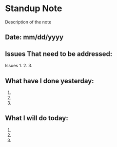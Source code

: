 ﻿# Standup Note
Description of the note

## Date: mm/dd/yyyy


## Issues That need to be addressed:

Issues
1. 
2.
3.

## What have I done yesterday:

1. 
2.
3.

## What I will do today:

1. 
2.
3.


